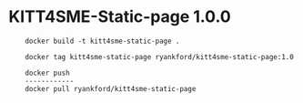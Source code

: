 # KITT4SME-Static-page 1.0.0
```
    docker build -t kitt4sme-static-page .

    docker tag kitt4sme-static-page ryankford/kitt4sme-static-page:1.0
    
    docker push
    ------------
    docker pull ryankford/kitt4sme-static-page
```
